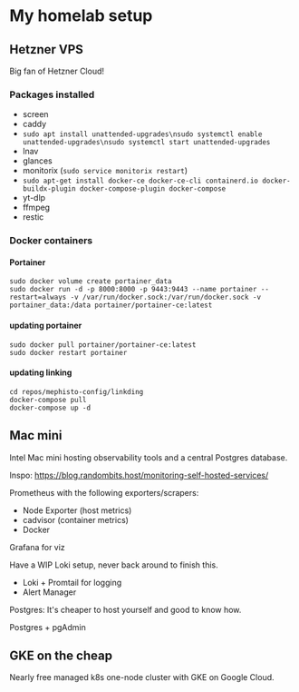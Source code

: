 # My homelab setup

## Hetzner VPS

Big fan of Hetzner Cloud!

### Packages installed

- screen
- caddy
- `sudo apt install unattended-upgrades\nsudo systemctl enable unattended-upgrades\nsudo systemctl start unattended-upgrades`
- lnav
- glances
- monitorix (`sudo service monitorix restart`)
- `sudo apt-get install docker-ce docker-ce-cli containerd.io docker-buildx-plugin docker-compose-plugin docker-compose`
- yt-dlp
- ffmpeg
- restic

### Docker containers

#### Portainer

```shell
sudo docker volume create portainer_data
sudo docker run -d -p 8000:8000 -p 9443:9443 --name portainer --restart=always -v /var/run/docker.sock:/var/run/docker.sock -v portainer_data:/data portainer/portainer-ce:latest
```

#### updating portainer

```shell
sudo docker pull portainer/portainer-ce:latest
sudo docker restart portainer
```

#### updating linking

```shell
cd repos/mephisto-config/linkding
docker-compose pull
docker-compose up -d
```

## Mac mini

Intel Mac mini hosting observability tools and a central Postgres database.

Inspo: https://blog.randombits.host/monitoring-self-hosted-services/

Prometheus with the following exporters/scrapers:

- Node Exporter (host metrics)
- cadvisor (container metrics)
- Docker

Grafana for viz

Have a WIP Loki setup, never back around to finish this.

- Loki + Promtail for logging
- Alert Manager

Postgres: It's cheaper to host yourself and good to know how.

Postgres + pgAdmin

## GKE on the cheap

Nearly free managed k8s one-node cluster with GKE on Google Cloud.

